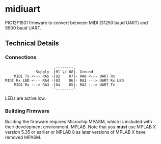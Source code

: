 # midiuart

PIC12F1501 firmware to convert between MIDI (31250 baud UART) and 9600 baud UART.


## Technical Details

### Connections

```
                      .--------.
              Supply -|01 \/ 08|- Ground
    MIDI Tx <--- RA5 -|02    07|- RA0 <--- UART Rx
MIDI Rx LED <--- RA4 -|03    06|- RA1 ---> UART Rx LED
    MIDI Rx ---> RA3 -|04    05|- RA2 ---> UART Tx
                      '--------'
```

LEDs are active low.


### Building Firmware

Building the firmware requires Microchip MPASM, which is included with their development environment, MPLAB.  Note that you **must** use MPLAB X version 5.35 or earlier or MPLAB 8 as later versions of MPLAB X have removed MPASM.
